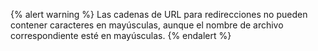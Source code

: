 {% alert warning %}
Las cadenas de URL para redirecciones no pueden contener caracteres en mayúsculas, aunque el nombre de archivo correspondiente esté en mayúsculas.
{% endalert %}